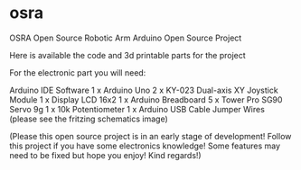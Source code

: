 # osra
OSRA Open Source Robotic Arm
Arduino Open Source Project

Here is available the code and 3d printable parts for the project

For the electronic part you will need:

Arduino IDE Software
1 x Arduino Uno
2 x KY-023 Dual-axis XY Joystick Module
1 x Display LCD 16x2
1 x Arduino Breadboard
5 x Tower Pro SG90 Servo 9g
1 x 10k Potentiometer
1 x Arduino USB Cable
Jumper Wires (please see the fritzing schematics image)

(Please this open source project is in an early stage of development! Follow this project if you have some electronics knowledge! Some features may need to be fixed but hope you enjoy! Kind regards!) 
